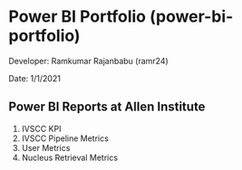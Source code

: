 # Power BI Portfolio (power-bi-portfolio)
Developer: Ramkumar Rajanbabu (ramr24)

Date: 1/1/2021

## Power BI Reports at Allen Institute
1. IVSCC KPI
2. IVSCC Pipeline Metrics
3. User Metrics
4. Nucleus Retrieval Metrics
